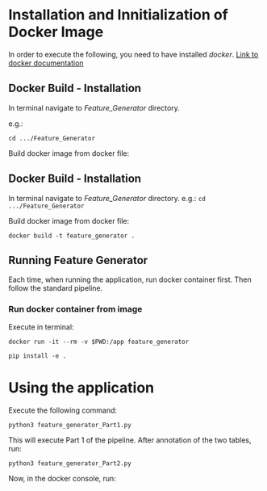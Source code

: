 # Installation and Innitialization of Docker Image
In order to execute the following, you need to have installed *docker*. [Link to docker documentation](https://docs.docker.com/engine/install/ubuntu/)

## Docker Build - Installation

In terminal navigate to *Feature_Generator* directory.

e.g.:
 ```
 cd .../Feature_Generator
 ```

Build docker image from docker file:



## Docker Build - Installation

In terminal navigate to *Feature_Generator* directory.
e.g.: ```cd .../Feature_Generator```

Build docker image from docker file:
```
docker build -t feature_generator .
```

## Running Feature Generator
Each time, when running the application, run docker container first. Then follow the standard pipeline. 

### Run docker container from image
Execute in terminal: 
```
docker run -it --rm -v $PWD:/app feature_generator
```
```
pip install -e .
```

# Using the application
Execute the following command:
```
python3 feature_generator_Part1.py
```
This will execute Part 1 of the pipeline. After annotation of the two tables, run:

```
python3 feature_generator_Part2.py
```

Now, in the docker console, run: